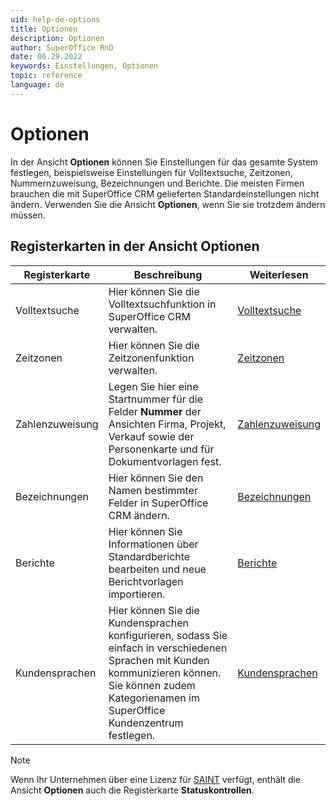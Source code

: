 ```yaml
---
uid: help-de-options
title: Optionen
description: Optionen
author: SuperOffice RnD
date: 06.29.2022
keywords: Einstellungen, Optionen
topic: reference
language: de
---
```


# Optionen

In der Ansicht **Optionen** können Sie Einstellungen für das gesamte System festlegen, beispielsweise Einstellungen für Volltextsuche, Zeitzonen, Nummernzuweisung, Bezeichnungen und Berichte. Die meisten Firmen brauchen die mit SuperOffice CRM gelieferten Standardeinstellungen nicht ändern. Verwenden Sie die Ansicht **Optionen**, wenn Sie sie trotzdem ändern müssen.

## Registerkarten in der Ansicht Optionen

| Registerkarte | Beschreibung | Weiterlesen |
|---|---|---|
| Volltextsuche | Hier können Sie die Volltextsuchfunktion in SuperOffice CRM verwalten. | [Volltextsuche][1] |
| Zeitzonen | Hier können Sie die Zeitzonenfunktion verwalten. | [Zeitzonen][2] |
| Zahlenzuweisung | Legen Sie hier eine Startnummer für die Felder **Nummer** der Ansichten Firma, Projekt, Verkauf sowie der Personenkarte und für Dokumentvorlagen fest. | [Zahlenzuweisung][3] |
| Bezeichnungen | Hier können Sie den Namen bestimmter Felder in SuperOffice CRM ändern. | [Bezeichnungen][4] |
| Berichte | Hier können Sie Informationen über Standardberichte bearbeiten und neue Berichtvorlagen importieren. | [Berichte][5] |
| Kundensprachen | Hier können Sie die Kundensprachen konfigurieren, sodass Sie einfach in verschiedenen Sprachen mit Kunden kommunizieren können. Sie können zudem Kategorienamen im SuperOffice Kundenzentrum festlegen. | [Kundensprachen][6] |

> [!NOTE]
> Wenn Ihr Unternehmen über eine Lizenz für [SAINT][7] verfügt, enthält die Ansicht **Optionen** auch die Registerkarte **Statuskontrollen**.

<!-- Referenced links -->
[1]: freetext-search/index.md
[2]: time-zones/index.md
[3]: number-allocation/index.md
[4]: labels/index.md
[5]: reports.md
[6]: custlang/index.md
[7]: ../../../sale/saint/learn/index.md

<!-- Referenced images -->
